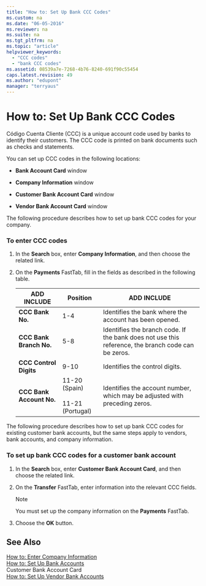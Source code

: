 ```yaml
---
title: "How to: Set Up Bank CCC Codes"
ms.custom: na
ms.date: "06-05-2016"
ms.reviewer: na
ms.suite: na
ms.tgt_pltfrm: na
ms.topic: "article"
helpviewer_keywords: 
  - "CCC codes"
  - "bank CCC codes"
ms.assetid: 08539a7e-7268-4b76-8240-691f90c55454
caps.latest.revision: 49
ms.author: "edupont"
manager: "terryaus"
---
```

# How to: Set Up Bank CCC Codes
Código Cuenta Cliente \(CCC\) is a unique account code used by banks to identify their customers. The CCC code is printed on bank documents such as checks and statements.  
  
 You can set up CCC codes in the following locations:  
  
-   **Bank Account Card** window  
  
-   **Company Information** window  
  
-   **Customer Bank Account Card** window  
  
-   **Vendor Bank Account Card** window  
  
 The following procedure describes how to set up bank CCC codes for your company.  
  
### To enter CCC codes  
  
1.  In the **Search** box, enter **Company Information**, and then choose the related link.  
  
2.  On the **Payments** FastTab, fill in the fields as described in the following table.  
  
    |ADD INCLUDE<!--[!INCLUDE[bp_tablefield](../../ApplicationDesign/includes/bp_tablefield_md.md)]-->|Position|ADD INCLUDE<!--[!INCLUDE[bp_tabledescription](../../ApplicationDesign/includes/bp_tabledescription_md.md)]-->|  
    |---------------------------------|--------------|---------------------------------------|  
    |**CCC Bank No.**|1\-4|Identifies the bank where the account has been opened.|  
    |**CCC Bank Branch No.**|5\-8|Identifies the branch code. If the bank does not use this reference, the branch code can be zeros.|  
    |**CCC Control Digits**|9\-10|Identifies the control digits.|  
    |**CCC Bank Account No.**|11\-20 \(Spain\)<br /><br /> 11\-21 \(Portugal\)|Identifies the account number, which may be adjusted with preceding zeros.|  
  
 The following procedure describes how to set up bank CCC codes for existing customer bank accounts, but the same steps apply to vendors, bank accounts, and company information.  
  
### To set up bank CCC codes for a customer bank account  
  
1.  In the **Search** box, enter **Customer Bank Account Card**, and then choose the related link.  
  
2.  On the **Transfer** FastTab, enter information into the relevant CCC fields.  
  
    > [!NOTE]  
    >  You must set up the company information on the **Payments** FastTab.  
  
3.  Choose the **OK** button.  
  
## See Also  
 [How to: Enter Company Information](../../Finance/how-to-enter-company-information.md)   
 [How to: Set Up Bank Accounts](../../Finance/how-to-set-up-bank-accounts.md)   
 Customer Bank Account Card   
 [How to: Set Up Vendor Bank Accounts](../../Purchasing/how-to-set-up-vendor-bank-accounts.md)